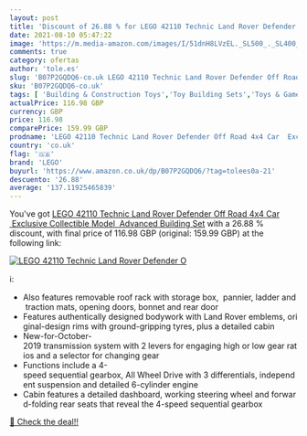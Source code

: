```yaml
---
layout: post
title: 'Discount of 26.88 % for LEGO 42110 Technic Land Rover Defender O'
date: 2021-08-10 05:47:22
image: 'https://m.media-amazon.com/images/I/51dnH8LVzEL._SL500_._SL400_.jpg'
comments: true
category: ofertas
author: 'tole.es'
slug: 'B07P2GQDQ6-co.uk LEGO 42110 Technic Land Rover Defender Off Road 4x4 Car...'
sku: 'B07P2GQDQ6-co.uk'
tags: [ 'Building & Construction Toys','Toy Building Sets','Toys & Games','Toys Store','lego', ]
actualPrice: 116.98 GBP
currency: GBP
price: 116.98
comparePrice: 159.99 GBP
prodname: 'LEGO 42110 Technic Land Rover Defender Off Road 4x4 Car  Exclusive Collectible Model  Advanced Building Set'
country: 'co.uk'
flag: '🇬🇧'
brand: 'LEGO'
buyurl: 'https://www.amazon.co.uk/dp/B07P2GQDQ6/?tag=tolees0a-21'
descuento: '26.88'
average: '137.11925465839'
---
```


You've got [LEGO 42110 Technic Land Rover Defender Off Road 4x4 Car  Exclusive Collectible Model  Advanced Building Set](https://www.amazon.co.uk/dp/B07P2GQDQ6/?tag=tolees0a-21) with a  26.88 % discount, with final price of 116.98 GBP (original: 159.99 GBP) at the following link:

[![LEGO 42110 Technic Land Rover Defender O](https://m.media-amazon.com/images/I/51dnH8LVzEL._SL500_._SL400_.jpg)](https://www.amazon.co.uk/dp/B07P2GQDQ6/?tag=tolees0a-21)

ℹ️:

- Also features removable roof rack with storage box,  pannier, ladder and traction mats, opening doors, bonnet and rear door
- Features authentically designed bodywork with Land Rover emblems, original-design rims with ground-gripping tyres, plus a detailed cabin
- New-for-October-2019 transmission system with 2 levers for engaging high or low gear ratios and a selector for changing gear
- Functions include a 4-speed sequential gearbox, All Wheel Drive with 3 differentials, independent suspension and detailed 6-cylinder engine
- Cabin features a detailed dashboard, working steering wheel and forward-folding rear seats that reveal the 4-speed sequential gearbox

[🛒 Check the deal!!](https://www.amazon.co.uk/dp/B07P2GQDQ6/?tag=tolees0a-21)
